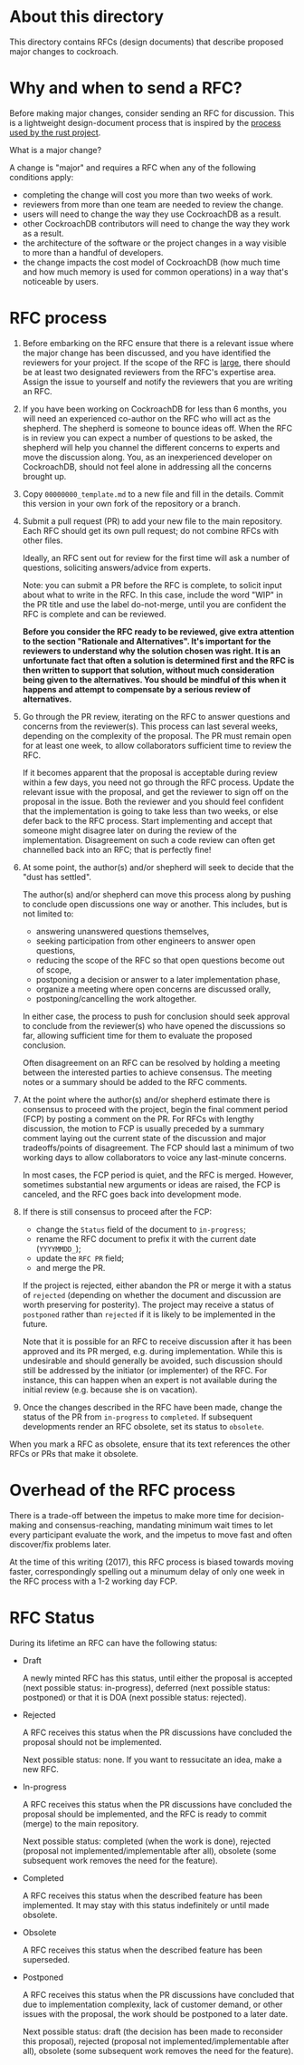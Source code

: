 # About this directory

This directory contains RFCs (design documents) that describe
proposed major changes to cockroach.

# Why and when to send a RFC?

Before making major changes, consider sending an RFC for discussion.
This is a lightweight design-document process that is inspired by the
[process used by the rust project](https://github.com/rust-lang/rfcs).

What is a major change?

A change is "major" and requires a RFC when any of the following
conditions apply:

- completing the change will cost you more than two weeks of work.
- reviewers from more than one team are needed to review the change.
- users will need to change the way they use CockroachDB as a result.
- other CockroachDB contributors will need to change the way
  they work as a result.
- the architecture of the software or the project changes in a way visible
  to more than a handful of developers.
- the change impacts the cost model of CockroachDB (how much time and
  how much memory is used for common operations) in a way that's
  noticeable by users.

# RFC process

1. Before embarking on the RFC ensure that there is a relevant issue
   where the major change has been discussed, and you have identified the
   reviewers for your project. If the scope of the RFC is
   [large](https://www.cockroachlabs.com/docs/stable/contribute-to-cockroachdb.html),
   there should be at least two designated reviewers from the RFC's
   expertise area. Assign the issue to yourself and notify the reviewers
   that you are writing an RFC.

2. If you have been working on CockroachDB for less than 6 months, you
   will need an experienced co-author on the RFC who will act as the
   shepherd. The shepherd is someone to bounce ideas off.
   When the RFC is in review you can expect a number of questions to
   be asked, the shepherd will help you channel the different concerns
   to experts and move the discussion along. You, as an inexperienced
   developer on CockroachDB, should not feel alone in addressing all
   the concerns brought up.

3. Copy `00000000_template.md` to a new file and fill in the details. Commit
   this version in your own fork of the repository or a branch.

4. Submit a pull request (PR) to add your new file to the main repository.
   Each RFC should get its own pull request; do not combine RFCs with
   other files.

   Ideally, an RFC sent out for review for the first time will ask a
   number of questions, soliciting answers/advice from experts.

   Note: you can submit a PR before the RFC is complete, to solicit
   input about what to write in the RFC. In this case, include the word
   "WIP" in the PR title and use the label do-not-merge, until
   you are confident the RFC is complete and can be reviewed.

   **Before you consider the RFC ready to be reviewed, give extra
   attention to the section "Rationale and Alternatives". It's
   important for the reviewers to understand why the solution chosen
   was right. It is an unfortunate fact that often a solution is
   determined first and the RFC is then written to support that
   solution, without much consideration being given to the
   alternatives. You should be mindful of this when it happens and
   attempt to compensate by a serious review of alternatives.**

5. Go through the PR review, iterating on the RFC to answer questions
   and concerns from the reviewer(s). This process can last several
   weeks, depending on the complexity of the proposal. The PR must
   remain open for at least one week, to allow collaborators sufficient
   time to review the RFC.

   If it becomes apparent that the proposal is acceptable during
   review within a few days, you need not go through the RFC process.
   Update the relevant issue with the proposal, and get the reviewer
   to sign off on the proposal in the issue. Both the reviewer
   and you should feel confident that the implementation is going to take
   less than two weeks, or else defer back to the RFC process. Start
   implementing and accept that someone might disagree later on during the
   review of the implementation. Disagreement on such a code review can
   often get channelled back into an RFC; that is perfectly fine!

6. At some point, the author(s) and/or shepherd will seek to
   decide that the "dust has settled".

   The author(s) and/or shepherd can move this process along
   by pushing to conclude open discussions one way or another. This
   includes, but is not limited to:

   - answering unanswered questions themselves,
   - seeking participation from other engineers to answer open questions,
   - reducing the scope of the RFC so that open questions become out of scope,
   - postponing a decision or answer to a later implementation phase,
   - organize a meeting where open concerns are discussed orally,
   - postponing/cancelling the work altogether.

   In either case, the process to push for conclusion should seek
   approval to conclude from the reviewer(s) who have opened the
   discussions so far, allowing sufficient time for them to evaluate
   the proposed conclusion.

   Often disagreement on an RFC can be resolved by holding a meeting
   between the interested parties to achieve consensus. The meeting notes
   or a summary should be added to the RFC comments.

5. At the point where the author(s) and/or shepherd
   estimate there is consensus to proceed with the project, begin the
   final comment period (FCP) by posting a comment on the PR.
   For RFCs with lengthy discussion, the motion to FCP is usually preceded
   by a summary comment laying out the current state of the
   discussion and major tradeoffs/points of disagreement. The FCP
   should last a minimum of two working days to allow collaborators
   to voice any last-minute concerns.

   In most cases, the FCP period is quiet, and the RFC is merged.
   However, sometimes substantial new arguments or ideas are raised,
   the FCP is canceled, and the RFC goes back into development mode.

8. If there is still consensus to proceed after the FCP:

   - change the `Status` field of the document to `in-progress`;
   - rename the RFC document to prefix it with the current date (`YYYYMMDD_`);
   - update the `RFC PR` field;
   - and merge the PR.

   If the project is rejected, either abandon the PR or merge it
   with a status of `rejected` (depending on whether the document and
   discussion are worth preserving for posterity). The project may
   receive a status of `postponed` rather than `rejected` if
   it is likely to be implemented in the future.

   Note that it is possible for an RFC to receive discussion after it
   has been approved and its PR merged, e.g. during implementation.
   While this is undesirable and should generally be avoided, such
   discussion should still be addressed by the initiator (or
   implementer) of the RFC. For instance, this can happen when an
   expert is not available during the initial review (e.g. because she
   is on vacation).

9. Once the changes described in the RFC have been made, change the
   status of the PR from `in-progress` to `completed`. If subsequent
   developments render an RFC obsolete, set its status to `obsolete`.

When you mark a RFC as obsolete, ensure that its text references the
other RFCs or PRs that make it obsolete.

# Overhead of the RFC process

There is a trade-off between the impetus to make
more time for decision-making and consensus-reaching, mandating
minimum wait times to let every participant evaluate the work, and
the impetus to move fast and often discover/fix problems later.

At the time of this writing (2017), this RFC process is biased towards
moving faster, correspondingly spelling out a minumum delay of only
one week in the RFC process with a 1-2 working day FCP.

# RFC Status

During its lifetime an RFC can have the following status:

- Draft

  A newly minted RFC has this status, until either the proposal is
  accepted (next possible status: in-progress), deferred (next possible
  status: postponed) or that it is DOA (next possible status: rejected).

- Rejected

  A RFC receives this status when the PR discussions have concluded
  the proposal should not be implemented.

  Next possible status: none. If you want to ressucitate an idea, make
  a new RFC.

- In-progress

  A RFC receives this status when the PR discussions have concluded
  the proposal should be implemented, and the RFC is ready to commit
  (merge) to the main repository.

  Next possible status: completed (when the work is done), rejected
  (proposal not implemented/implementable after all), obsolete (some
  subsequent work removes the need for the feature).

- Completed

  A RFC receives this status when the described feature has been
  implemented. It may stay with this status indefinitely or until made
  obsolete.

- Obsolete

  A RFC receives this status when the described feature has been
  superseded.

- Postponed

  A RFC receives this status when the PR discussions have concluded that
  due to implementation complexity, lack of customer demand, or other
  issues with the proposal, the work should be postponed to a later date.

  Next possible status: draft (the decision has been made to reconsider
  this proposal), rejected (proposal not implemented/implementable after all),
  obsolete (some subsequent work removes the need for the feature).
